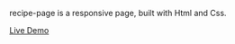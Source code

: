 recipe-page is a responsive page, built with Html and Css.

<a href='https://hanieh-mn.github.io/recipe-page/'>Live Demo</a>
